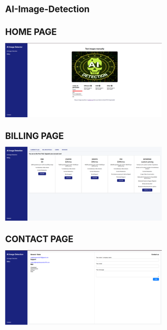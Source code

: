 # AI-Image-Detection
<h1>HOME PAGE</h1>
<img src="Home.png">
<br>
<h1>BILLING PAGE</h1>
<img src="Billing.png">
<br>
<h1>CONTACT PAGE</h1>
<img src="Contact.png">
